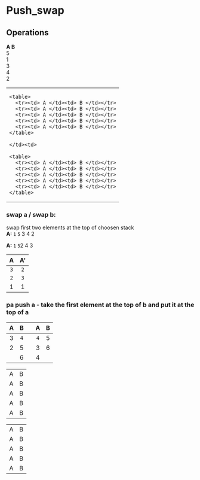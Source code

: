 # Push_swap

## Operations
**A  B**  
5  
1  
3  
4  
2

<table>
  <tr><td>
    
    <table>
      <tr><td> A </td><td> B </td></tr>
      <tr><td> A </td><td> B </td></tr>
      <tr><td> A </td><td> B </td></tr>
      <tr><td> A </td><td> B </td></tr>
      <tr><td> A </td><td> B </td></tr>
    </table>
    
    </td><td>
    
    <table>
      <tr><td> A </td><td> B </td></tr>
      <tr><td> A </td><td> B </td></tr>
      <tr><td> A </td><td> B </td></tr>
      <tr><td> A </td><td> B </td></tr>
      <tr><td> A </td><td> B </td></tr>
    </table>
    
  </td></tr>
</table>

### **swap a / swap b:**  
swap first two elements at the top of choosen stack  
**A:** `1` `5` 3 4 2

**A:**
`1` `5`2 4 3

| A | A' |
|:----:|:----:|
| `3` | `2` |
| `2` | `3` | 
| 1 | 1 |

### **pa** push a - take the first element at the top of b and put it at the top of a
|    A | B   | | A    | B   |
|:----:|:----:|-|:----:|:----:|
| 3 | `4` | | `4` | 5 |
| 2 | 5 | | 3 | 6 | 
|   | 6   | | 4 | 

 <table>
      <tr><td> A </td><td> B </td></tr>
      <tr><td> A </td><td> B </td></tr>
      <tr><td> A </td><td> B </td></tr>
      <tr><td> A </td><td> B </td></tr>
      <tr><td> A </td><td> B </td></tr>
    </table>
     <table>
      <tr><td> A </td><td> B </td></tr>
      <tr><td> A </td><td> B </td></tr>
      <tr><td> A </td><td> B </td></tr>
      <tr><td> A </td><td> B </td></tr>
      <tr><td> A </td><td> B </td></tr>
    </table>
